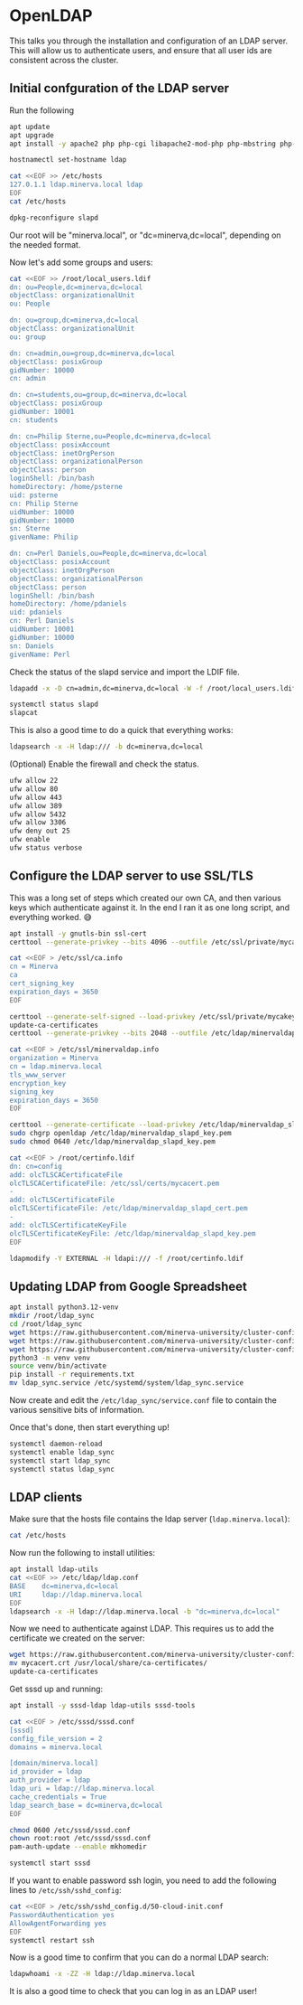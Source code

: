 # OpenLDAP
This talks you through the installation and configuration of an LDAP server. 
This will allow us to authenticate users, and ensure that all user ids are consistent across the cluster.

## Initial confguration of the LDAP server
Run the following
```bash
apt update
apt upgrade
apt install -y apache2 php php-cgi libapache2-mod-php php-mbstring php-common php-pear slapd ldap-utils ldap-account-manager 

hostnamectl set-hostname ldap

cat <<EOF >> /etc/hosts
127.0.1.1 ldap.minerva.local ldap
EOF
cat /etc/hosts

dpkg-reconfigure slapd
```
Our root will be "minerva.local", or "dc=minerva,dc=local", depending on the needed format.


Now let's add some groups and users:
```bash
cat <<EOF >> /root/local_users.ldif
dn: ou=People,dc=minerva,dc=local
objectClass: organizationalUnit
ou: People

dn: ou=group,dc=minerva,dc=local
objectClass: organizationalUnit
ou: group

dn: cn=admin,ou=group,dc=minerva,dc=local
objectClass: posixGroup
gidNumber: 10000
cn: admin

dn: cn=students,ou=group,dc=minerva,dc=local
objectClass: posixGroup
gidNumber: 10001
cn: students

dn: cn=Philip Sterne,ou=People,dc=minerva,dc=local
objectClass: posixAccount
objectClass: inetOrgPerson
objectClass: organizationalPerson
objectClass: person
loginShell: /bin/bash
homeDirectory: /home/psterne
uid: psterne
cn: Philip Sterne
uidNumber: 10000
gidNumber: 10000
sn: Sterne
givenName: Philip

dn: cn=Perl Daniels,ou=People,dc=minerva,dc=local
objectClass: posixAccount
objectClass: inetOrgPerson
objectClass: organizationalPerson
objectClass: person
loginShell: /bin/bash
homeDirectory: /home/pdaniels
uid: pdaniels
cn: Perl Daniels
uidNumber: 10001
gidNumber: 10000
sn: Daniels
givenName: Perl
```

Check the status of the slapd service and import the LDIF file.
```bash
ldapadd -x -D cn=admin,dc=minerva,dc=local -W -f /root/local_users.ldif

systemctl status slapd
slapcat
```

This is also a good time to do a quick that everything works:
```bash
ldapsearch -x -H ldap:/// -b dc=minerva,dc=local
```

(Optional) Enable the firewall and check the status.
```bash
ufw allow 22
ufw allow 80
ufw allow 443
ufw allow 389
ufw allow 5432
ufw allow 3306
ufw deny out 25
ufw enable
ufw status verbose
```


## Configure the LDAP server to use SSL/TLS
This was a long set of steps which created our own CA, and then various keys which authenticate against it. 
In the end I ran it as one long script, and everything worked. 😅

```bash
apt install -y gnutls-bin ssl-cert
certtool --generate-privkey --bits 4096 --outfile /etc/ssl/private/mycakey.pem

cat <<EOF > /etc/ssl/ca.info
cn = Minerva
ca
cert_signing_key
expiration_days = 3650
EOF

certtool --generate-self-signed --load-privkey /etc/ssl/private/mycakey.pem --template /etc/ssl/ca.info --outfile /usr/local/share/ca-certificates/mycacert.crt
update-ca-certificates
certtool --generate-privkey --bits 2048 --outfile /etc/ldap/minervaldap_slapd_key.pem

cat <<EOF > /etc/ssl/minervaldap.info
organization = Minerva
cn = ldap.minerva.local
tls_www_server
encryption_key
signing_key
expiration_days = 3650
EOF

certtool --generate-certificate --load-privkey /etc/ldap/minervaldap_slapd_key.pem --load-ca-certificate /etc/ssl/certs/mycacert.pem --load-ca-privkey /etc/ssl/private/mycakey.pem --template /etc/ssl/minervaldap.info --outfile /etc/ldap/minervaldap_slapd_cert.pem 
sudo chgrp openldap /etc/ldap/minervaldap_slapd_key.pem 
sudo chmod 0640 /etc/ldap/minervaldap_slapd_key.pem 

cat <<EOF > /root/certinfo.ldif
dn: cn=config
add: olcTLSCACertificateFile
olcTLSCACertificateFile: /etc/ssl/certs/mycacert.pem
-
add: olcTLSCertificateFile
olcTLSCertificateFile: /etc/ldap/minervaldap_slapd_cert.pem
-
add: olcTLSCertificateKeyFile
olcTLSCertificateKeyFile: /etc/ldap/minervaldap_slapd_key.pem
EOF

ldapmodify -Y EXTERNAL -H ldapi:/// -f /root/certinfo.ldif
```

## Updating LDAP from Google Spreadsheet
```bash
apt install python3.12-venv
mkdir /root/ldap_sync
cd /root/ldap_sync
wget https://raw.githubusercontent.com/minerva-university/cluster-config/main/ldap/requirements.txt
wget https://raw.githubusercontent.com/minerva-university/cluster-config/main/ldap/ldap_sync.py
wget https://raw.githubusercontent.com/minerva-university/cluster-config/main/ldap/ldap_sync.service
python3 -m venv venv
source venv/bin/activate
pip install -r requirements.txt
mv ldap_sync.service /etc/systemd/system/ldap_sync.service
```

Now create and edit the `/etc/ldap_sync/service.conf` file to contain the various sensitive bits of information.

Once that's done, then start everything up!

```bash
systemctl daemon-reload
systemctl enable ldap_sync
systemctl start ldap_sync
systemctl status ldap_sync
```

## LDAP clients

Make sure that the hosts file contains the ldap server (`ldap.minerva.local`):

```bash
cat /etc/hosts
```

Now run the following to install utilities:

```bash
apt install ldap-utils
cat <<EOF >> /etc/ldap/ldap.conf
BASE    dc=minerva,dc=local
URI     ldap://ldap.minerva.local
EOF
ldapsearch -x -H ldap://ldap.minerva.local -b "dc=minerva,dc=local"
```

Now we need to authenticate against LDAP. This requires us to add the certificate we created on the server:

```bash
wget https://raw.githubusercontent.com/minerva-university/cluster-config/main/mycacert.crt
mv mycacert.crt /usr/local/share/ca-certificates/
update-ca-certificates
```

Get sssd up and running:

```bash
apt install -y sssd-ldap ldap-utils sssd-tools

cat <<EOF > /etc/sssd/sssd.conf
[sssd]
config_file_version = 2
domains = minerva.local

[domain/minerva.local]
id_provider = ldap
auth_provider = ldap
ldap_uri = ldap://ldap.minerva.local
cache_credentials = True
ldap_search_base = dc=minerva,dc=local
EOF

chmod 0600 /etc/sssd/sssd.conf
chown root:root /etc/sssd/sssd.conf
pam-auth-update --enable mkhomedir

systemctl start sssd
```
If you want to enable password ssh login, you need to add the following lines to `/etc/ssh/sshd_config`:

```bash
cat <<EOF > /etc/ssh/sshd_config.d/50-cloud-init.conf
PasswordAuthentication yes
AllowAgentForwarding yes
EOF
systemctl restart ssh
```

Now is a good time to confirm that you can do a normal LDAP search:

```bash
ldapwhoami -x -ZZ -H ldap://ldap.minerva.local
```

It is also a good time to check that you can log in as an LDAP user!
